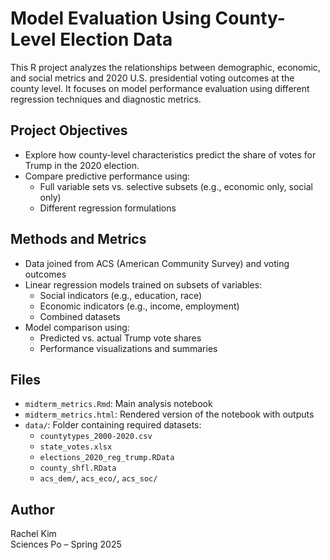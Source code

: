 # Model Evaluation Using County-Level Election Data
This R project analyzes the relationships between demographic, economic, and social metrics and 2020 U.S. presidential voting outcomes at the county level. It focuses on model performance evaluation using different regression techniques and diagnostic metrics.

## Project Objectives
- Explore how county-level characteristics predict the share of votes for Trump in the 2020 election.
- Compare predictive performance using:
  - Full variable sets vs. selective subsets (e.g., economic only, social only)
  - Different regression formulations

## Methods and Metrics
- Data joined from ACS (American Community Survey) and voting outcomes
- Linear regression models trained on subsets of variables:
  - Social indicators (e.g., education, race)
  - Economic indicators (e.g., income, employment)
  - Combined datasets
- Model comparison using:
  - Predicted vs. actual Trump vote shares
  - Performance visualizations and summaries

## Files
- `midterm_metrics.Rmd`: Main analysis notebook
- `midterm_metrics.html`: Rendered version of the notebook with outputs
- `data/`: Folder containing required datasets:
  - `countytypes_2000-2020.csv`
  - `state_votes.xlsx`
  - `elections_2020_reg_trump.RData`
  - `county_shfl.RData`
  - `acs_dem/`, `acs_eco/`, `acs_soc/`

## Author
Rachel Kim  
Sciences Po – Spring 2025
